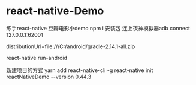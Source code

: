 # react-native-Demo
练手react-native 豆瓣电影小demo
npm i 安装包
连上夜神模拟器adb connect 127.0.0.1:62001

distributionUrl=file\:///C:/android/gradle-2.14.1-all.zip

react-native run-android

新建项目的方式
yarn add react-native-cli -g
react-native init reactNativeDemo --version 0.44.3
